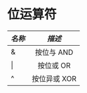 # 位运算符

|  ***名称***    |  ***描述***    |
|:----|:----:|
|   &     |   按位与 AND     |
|   \|   |   按位或 OR  |
|   ^    |   按位异或 XOR |
